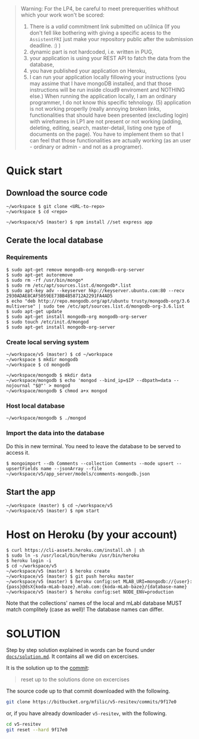 
> Warning: For the LP4, be careful to meet prerequerities whithout which your work won't be scored: 
>
> 1. There is a *valid* commitment link submitted on učilnica (If you don't fell like bothering with giving a specific acess
>to the `AssistentFRI` just make your repository public after the submission deadline. :) )
>2. dynamic part is not hardcoded, i.e. written in PUG, 
>3. your application is using your REST API to fatch the data from the database, 
>4. you have published your application on Heroku, 
>5. I can run your application locally fillowing your instructions (you may assime that I have mongoDB installed, and that those instructions will be run inside cloud9 enviroment and NOTHING else.) When running the application locally, I am an ordinary programmer, I do not know this specific tehnology. (5) application is not working properlly (really annoying broken links, functionalities that should have been presented (excluding login) with wireframes in LP1 are not present or not working (adding, deleting, editing, search, master-detail, listing one type of documents on the page). You have to implement them so that I can feel 
>that those functionalities are actually working (as an user - ordinary or admin - and not as a programer).


# Quick start

## Download the source code
~~~~ {.bash}
~/workspace $ git clone <URL-to-repo>
~/workspace $ cd <repo>

~/workspace/v5 (master) $ npm install //set express app  
~~~~

## Cerate the local database

### Requirements
~~~~ {.bash}
$ sudo apt-get remove mongodb-org mongodb-org-server
$ sudo apt-get autoremove
$ sudo rm -rf /usr/bin/mongo*
$ sudo rm /etc/apt/sources.list.d/mongodb*.list
$ sudo apt-key adv --keyserver hkp://keyserver.ubuntu.com:80 --recv 2930ADAE8CAF5059EE73BB4B58712A2291FA4AD5
$ echo "deb http://repo.mongodb.org/apt/ubuntu trusty/mongodb-org/3.6 multiverse" | sudo tee /etc/apt/sources.list.d/mongodb-org-3.6.list
$ sudo apt-get update
$ sudo apt-get install mongodb-org mongodb-org-server
$ sudo touch /etc/init.d/mongod
$ sudo apt-get install mongodb-org-server
~~~~

### Create local serving system
~~~~ {.bash}
~/workspace/v5 (master) $ cd ~/workspace
~/workspace $ mkdir mongodb
~/workspace $ cd mongodb

~/workspace/mongodb $ mkdir data
~/workspace/mongodb $ echo 'mongod --bind_ip=$IP --dbpath=data --nojournal "$@"' > mongod
~/workspace/mongodb $ chmod a+x mongod
~~~~

### Host local database 
~~~~ {.bash}
~/workspace/mongodb $ ./mongod
~~~~

### Import the data into the database
Do this in new terminal. You need to leave the database to be served to access it.

~~~~ {.bash}
$ mongoimport --db Comments --collection Comments --mode upsert --upsertFields name --jsonArray --file ~/workspace/v5/app_server/models/comments-mongodb.json
~~~~

## Start the app
~~~~ {.bash}
~/workspace (master) $ cd ~/workspace/v5
~/workspace/v5 (master) $ npm start
~~~~

# Host on Heroku (by your account)

~~~~ {.bash}
$ curl https://cli-assets.heroku.com/install.sh | sh
$ sudo ln -s /usr/local/bin/heroku /usr/bin/heroku
$ heroku login -i
$ cd ~/workspace/v5
~/workspace/v5 (master) $ heroku create
~/workspace/v5 (master) $ git push heroku master
~/workspace/v5 (master) $ heroku config:set MLAB_URI=mongodb://{user}:{pass}@dsX{koda-mLab-baze}.mlab.com:{koda-mLab-baze}/{database-name}
~/workspace/v5 (master) $ heroku config:set NODE_ENV=production
~~~~


Note that the collections' names of the local and mLabl database MUST match complitely (case as well)!
The database names can differ.

# SOLUTION 
Step by step solution explained in words can be found under 
[`docs/solution.md`](https://bitbucket.org/mfilic/v5-resitev/src/master/docs/solution.md).
It contains all we did on excercises.

It is the solution up to the [commit](https://bitbucket.org/mfilic/v5-resitev/commits/9f17e0):
> reset up to the solutions done on excercises

The source code up to that commit downloaded with the following. 

~~~~.bash
git clone https://bitbucket.org/mfilic/v5-resitev/commits/9f17e0
~~~~

or, if you have already downloader `v5-resitev`, with the following.

~~~~.bash
cd v5-resitev
git reset --hard 9f17e0
~~~~